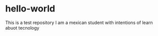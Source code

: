 # hello-world
This is a test repository 
I am a mexican student with intentions of learn abuot tecnology 
